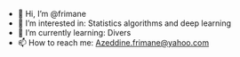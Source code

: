 - 👋 Hi, I’m @frimane
- 👀 I’m interested in: Statistics algorithms and deep learning
- 🌱 I’m currently learning: Divers
- 📫 How to reach me: Azeddine.frimane@yahoo.com

<!---
frimane/frimane is a ✨ special ✨ repository because its `README.md` (this file) appears on your GitHub profile.
You can click the Preview link to take a look at your changes.
--->
